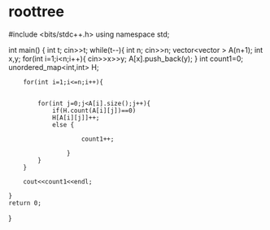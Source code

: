 # roottree

#include <bits/stdc++.h>
using namespace std;




int main()
{
    int t;
    cin>>t;
    while(t--){
        int n;
        cin>>n;
        vector<vector<int> > A(n+1);
        int x,y;
        for(int i=1;i<n;i++){
            cin>>x>>y;
            A[x].push_back(y);
        }
        int count1=0;
        unordered_map<int,int> H;

        for(int i=1;i<=n;i++){
                

            for(int j=0;j<A[i].size();j++){
                if(H.count(A[i][j])==0)
                H[A[i][j]]++;
                else {
                    
                        count1++;
                        
                    }
            }
        }

        cout<<count1<<endl;

    }
    return 0;
}
